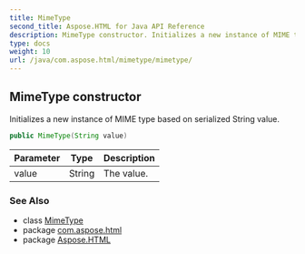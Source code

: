 ```yaml
---
title: MimeType
second_title: Aspose.HTML for Java API Reference
description: MimeType constructor. Initializes a new instance of MIME type based on serialized String value
type: docs
weight: 10
url: /java/com.aspose.html/mimetype/mimetype/
---
```

## MimeType constructor

Initializes a new instance of MIME type based on serialized String value.

```java
public MimeType(String value)
```

| Parameter | Type | Description |
| --- | --- | --- |
| value | String | The value. |

### See Also

* class [MimeType](../)
* package [com.aspose.html](../../../com.aspose.html/)
* package [Aspose.HTML](../../../)
